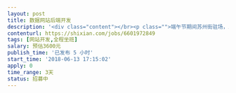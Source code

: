 ```yaml
---                
layout: post       
title: 数据网站后端开发           
description: '<div class="content"></br><p class="">端午节期间苏州街驻场，工作9-10小时，日薪1000-1500，不接受远程</br><br/>1. 熟悉python解析网页， 包括beautifulsoup4或者pyquery的包</br><br/>2. 熟悉Mysql的使用</br><br/>3. 了解ElasticSearch的大概使用（加分项）</br><br/>4. 了解Celery的大概使用（加分项）</p></br></div>'     
contenturl: https://shixian.com/jobs/6601972849      
tags: [网站开发,全程坐班]            
salary: 预估3600元          
publish_time: '已发布 5 小时'         
start_time: '2018-06-13 17:15:02'           
apply: 0                   
time_range: 3天              
status: 招募中                  
---                 
```

